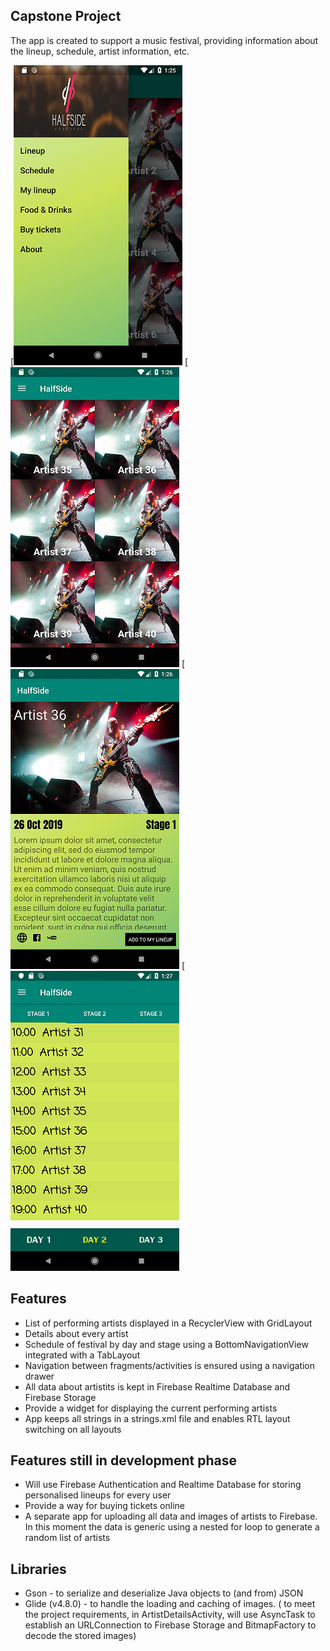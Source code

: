 

## Capstone Project

The app is created to support a music festival, providing information about the lineup, schedule, artist information, etc.

[![ScreenShot1](https://github.com/calin-tesu/Capstone-Project/blob/master/Screenshot_1.png)
[![ScreenShot1](https://github.com/calin-tesu/Capstone-Project/blob/master/Screenshot_2.png)
[![ScreenShot1](https://github.com/calin-tesu/Capstone-Project/blob/master/Screenshot_3.png)
[![ScreenShot1](https://github.com/calin-tesu/Capstone-Project/blob/master/Screenshot_4.png)
      

## Features



*   List of performing artists displayed in  a RecyclerView with GridLayout
*   Details about every artist
*   Schedule of festival by day and stage using a BottomNavigationView integrated with a TabLayout
*   Navigation between fragments/activities is ensured using a navigation drawer
*   All data about artistits is kept in Firebase Realtime Database and Firebase Storage
*   Provide a widget for displaying the current performing artists
*   App keeps all strings in a strings.xml file and enables RTL layout switching on all layouts


## Features still in development phase



*   Will use Firebase Authentication and Realtime Database for storing personalised lineups for every user
*   Provide a way for buying tickets online
*   A separate app for uploading all data and images of artists to Firebase. In this moment the data is generic using a nested for loop to generate a random list of artists


## Libraries



*   Gson - to serialize and deserialize Java objects to (and from) JSON
*   Glide (v4.8.0) - to handle the loading and caching of images. ( to meet the project requirements, in ArtistDetailsActivity,  will use AsyncTask to establish an URLConnection to Firebase Storage and BitmapFactory to decode the stored images)
